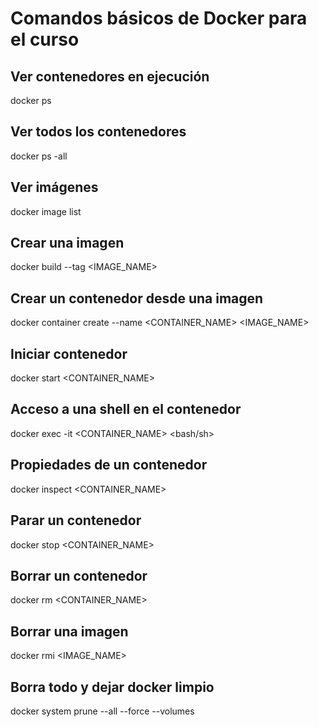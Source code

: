 # Comandos básicos de Docker para el curso

## Ver contenedores en ejecución
docker ps

## Ver todos los contenedores
docker ps -all

## Ver imágenes
docker image list

## Crear una imagen
docker build --tag <IMAGE_NAME> <ruta de la carpeta donde esta el fichero Dockerbuild>

## Crear un contenedor desde una imagen
docker container create --name <CONTAINER_NAME> <IMAGE_NAME>

## Iniciar contenedor
docker start <CONTAINER_NAME>

## Acceso a una shell en el contenedor
docker exec -it <CONTAINER_NAME> <bash/sh>

## Propiedades de un contenedor
docker inspect <CONTAINER_NAME>

## Parar un contenedor
docker stop <CONTAINER_NAME>

## Borrar un contenedor
docker rm <CONTAINER_NAME>

## Borrar una imagen
docker rmi <IMAGE_NAME>

## Borra todo y dejar docker limpio
docker system prune --all --force --volumes
